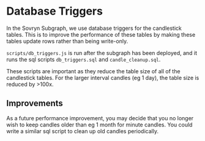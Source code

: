 # Database Triggers

In the Sovryn Subgraph, we use database triggers for the candlestick tables. This is to improve the performance of these tables by making these tables update rows rather than being write-only.

`scripts/db_triggers.js` is run after the subgraph has been deployed, and it runs the sql scripts `db_triggers.sql` and `candle_cleanup.sql`.

These scripts are important as they reduce the table size of all of the candlestick tables. For the larger interval candles (eg 1 day), the table size is reduced by >100x.

## Improvements

As a future performance improvement, you may decide that you no longer wish to keep candles older than eg 1 month for minute candles. You could write a similar sql script to clean up old candles periodically.
